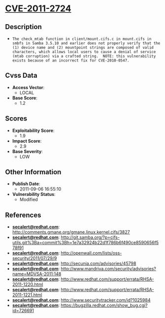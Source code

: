 
# [CVE-2011-2724](http://comments.gmane.org/gmane.linux.kernel.cifs/3827)

## Description

- `The check_mtab function in client/mount.cifs.c in mount.cifs in smbfs in Samba 3.5.10 and earlier does not properly verify that the (1) device name and (2) mountpoint strings are composed of valid characters, which allows local users to cause a denial of service (mtab corruption) via a crafted string.  NOTE: this vulnerability exists because of an incorrect fix for CVE-2010-0547.`

## Cvss Data

- **Access Vector**:
  - LOCAL
- **Base Score**:
  - 1.2

## Scores

- **Exploitability Score**:
  - 1.9
- **Impact Score**:
  - 2.9
- **Base Severity**:
  - LOW

## Other Information

- **Publish Date**:
  - 2011-09-06 16:55:10
- **Vulnerability Status**:
  - Modified

## References

- **secalert@redhat.com**: http://comments.gmane.org/gmane.linux.kernel.cifs/3827
- **secalert@redhat.com**: http://git.samba.org/?p=cifs-utils.git%3Ba=commit%3Bh=1e7a32924b22d1f786b6f490ce8590656f578f91
- **secalert@redhat.com**: http://openwall.com/lists/oss-security/2011/07/29/9
- **secalert@redhat.com**: http://secunia.com/advisories/45798
- **secalert@redhat.com**: http://www.mandriva.com/security/advisories?name=MDVSA-2011:148
- **secalert@redhat.com**: http://www.redhat.com/support/errata/RHSA-2011-1220.html
- **secalert@redhat.com**: http://www.redhat.com/support/errata/RHSA-2011-1221.html
- **secalert@redhat.com**: http://www.securitytracker.com/id?1025984
- **secalert@redhat.com**: https://bugzilla.redhat.com/show_bug.cgi?id=726691
